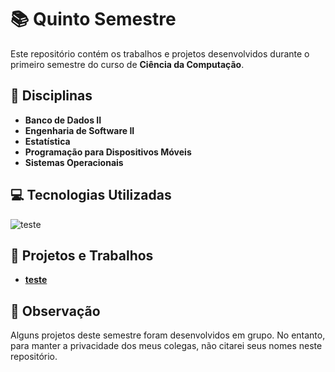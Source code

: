 # 📚 Quinto Semestre

Este repositório contém os trabalhos e projetos desenvolvidos durante o primeiro semestre do curso de **Ciência da Computação**.

## 📖 Disciplinas
- **Banco de Dados II**
- **Engenharia de Software II**
- **Estatística**
- **Programação para Dispositivos Móveis**
- **Sistemas Operacionais**

## 💻 Tecnologias Utilizadas
![teste](teste)

## 🚀 Projetos e Trabalhos
- **[teste](./teste/)**

## 📝 Observação
Alguns projetos deste semestre foram desenvolvidos em grupo. No entanto, para manter a privacidade dos meus colegas, não citarei seus nomes neste repositório.
